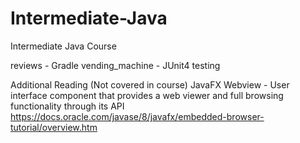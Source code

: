 # Intermediate-Java
Intermediate Java Course

reviews - Gradle
vending_machine - JUnit4 testing


Additional Reading (Not covered in course)
JavaFX Webview - User interface component that provides a web viewer and full browsing functionality through its API  https://docs.oracle.com/javase/8/javafx/embedded-browser-tutorial/overview.htm 